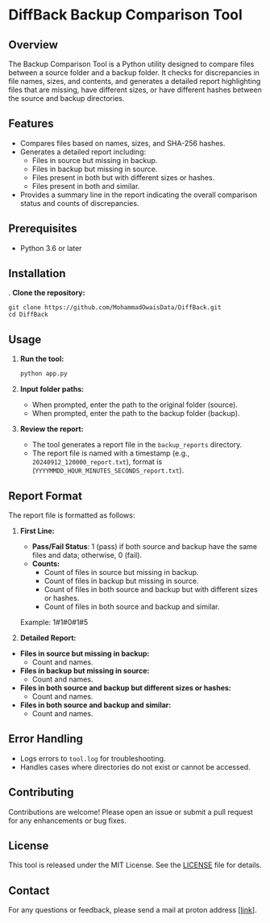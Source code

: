 # DiffBack Backup Comparison Tool

## Overview

The Backup Comparison Tool is a Python utility designed to compare files between a source folder and a backup folder. It checks for discrepancies in file names, sizes, and contents, and generates a detailed report highlighting files that are missing, have different sizes, or have different hashes between the source and backup directories.

## Features

- Compares files based on names, sizes, and SHA-256 hashes.
- Generates a detailed report including:
  - Files in source but missing in backup.
  - Files in backup but missing in source.
  - Files present in both but with different sizes or hashes.
  - Files present in both and similar.
- Provides a summary line in the report indicating the overall comparison status and counts of discrepancies.

## Prerequisites

- Python 3.6 or later

## Installation

. **Clone the repository:**

    
    git clone https://github.com/MohammadOwaisData/DiffBack.git
    cd DiffBack
    

## Usage

1. **Run the tool:**

    ```sh
    python app.py
    ```

2. **Input folder paths:**
   - When prompted, enter the path to the original folder (source).
   - When prompted, enter the path to the backup folder (backup).

3. **Review the report:**
   - The tool generates a report file in the `backup_reports` directory.
   - The report file is named with a timestamp (e.g., `20240912_120000_report.txt`), format is (`YYYYMMDD_HOUR_MINUTES_SECONDS_report.txt`).

## Report Format

The report file is formatted as follows:

1. **First Line:**
   - **Pass/Fail Status**: 1 (pass) if both source and backup have the same files and data; otherwise, 0 (fail).
   - **Counts:**
     - Count of files in source but missing in backup.
     - Count of files in backup but missing in source.
     - Count of files in both source and backup but with different sizes or hashes.
     - Count of files in both source and backup and similar.

   Example:
   1#1#0#1#5


2. **Detailed Report:**
- **Files in source but missing in backup:**
  - Count and names.
- **Files in backup but missing in source:**
  - Count and names.
- **Files in both source and backup but different sizes or hashes:**
  - Count and names.
- **Files in both source and backup and similar:**
  - Count and names.

## Error Handling

- Logs errors to `tool.log` for troubleshooting.
- Handles cases where directories do not exist or cannot be accessed.

## Contributing

Contributions are welcome! Please open an issue or submit a pull request for any enhancements or bug fixes.

## License

This tool is released under the MIT License. See the [LICENSE](https://github.com/MohammadOwaisData/DiffBack/blob/main/LICENSE) file for details.

## Contact

For any questions or feedback, please send a mail at proton address [[link](https://mohammad-owais.netlify.app/#contact)].
